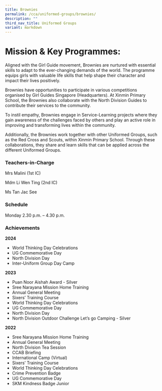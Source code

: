 ```yaml
---
title: Brownies
permalink: /cca/uniformed-groups/brownies/
description: ""
third_nav_title: Uniformed Groups
variant: markdown
---
```

# **Mission & Key Programmes:**

Aligned with the Girl Guide movement, Brownies are nurtured with essential skills to adapt to the ever-changing demands of the world. The programme equips girls with valuable life skills that help shape their character and impact their lives positively.

Brownies have opportunities to participate in various competitions organised by Girl Guides Singapore (Headquarters). At Xinmin Primary School, the Brownies also collaborate with the North Division Guides to contribute their services to the community.

To instil empathy, Brownies engage in Service-Learning projects where they gain awareness of the challenges faced by others and play an active role in improving and transforming lives within the community.

Additionally, the Brownies work together with other Uniformed Groups, such as the Red Cross and Scouts, within Xinmin Primary School. Through these collaborations, they share and learn skills that can be applied across the different Uniformed Groups.


### Teachers-in-Charge

Mrs Malini (1st IC)

Mdm Li Wen Ting (2nd IC)

Ms Tan Jac See


### Schedule

Monday 2.30 p.m. – 4.30 p.m.

### Achievements

**2024**

* World Thinking Day Celebrations
* UG Commemorative Day
* North Division Day
* Inter-Uniform Group Day Camp

**2023**

* Puan Noor Aishah Award - Silver
* Sree Narayana Mission Home Training
* Annual General Meeting
* Sixers’ Training Course
* World Thinking Day Celebrations
* UG Commemorative Day
* North Division Day
* North Division Outdoor Challenge Let’s go Camping - Silver

**2022**

* Sree Narayana Mission Home Training
* Annual General Meeting
* North Division Tea Session
* CCAB Briefing
* International Camp (Virtual)
*  Sixers’ Training Course
*  World Thinking Day Celebrations
*  Crime Prevention Badge
*  UG Commemorative Day
*  SKM Kindness Badge Junior